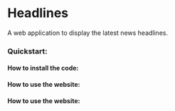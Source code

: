 # Headlines

A web application to display the latest news headlines.

### Quickstart:
#### How to install the code:


#### How to use the website:


#### How to use the website:
